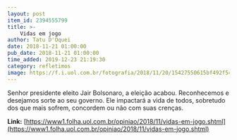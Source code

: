 ```yaml
---
layout: post
item_id: 2394555799
title: >-
    Vidas em jogo
author: Tatu D'Oquei
date: 2018-11-21 01:00:00
pub_date: 2018-11-21 01:00:00
time_added: 2019-12-23 21:19:30
category: refletimos
image: https://f.i.uol.com.br/fotografia/2018/11/20/15427550615bf492f543d96_1542755061_3x2_xl.jpg
---
```


Senhor presidente eleito Jair Bolsonaro, a eleição acabou. Reconhecemos e desejamos sorte ao seu governo. Ele impactará a vida de todos, sobretudo dos que mais sofrem, concordem ou não com suas crenças.

**Link:** [https://www1.folha.uol.com.br/opiniao/2018/11/vidas-em-jogo.shtml](https://www1.folha.uol.com.br/opiniao/2018/11/vidas-em-jogo.shtml)

